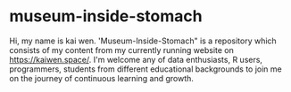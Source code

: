 # museum-inside-stomach

  Hi, my name is kai wen. 'Museum-Inside-Stomach" is a repository which consists of my content from my currently running website on https://kaiwen.space/.
  I'm welcome any of data enthusiasts, R users, programmers, students from different educational backgrounds to join me on the journey of continuous learning and growth.  
